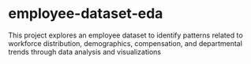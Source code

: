 # employee-dataset-eda
This project explores an employee dataset to identify patterns related to workforce distribution, demographics, compensation, and departmental trends through data analysis and visualizations

